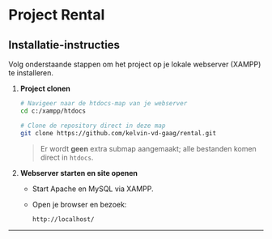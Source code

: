 # Project Rental

## Installatie-instructies

Volg onderstaande stappen om het project op je lokale webserver (XAMPP) te installeren.
1. **Project clonen**

   ```bash
   # Navigeer naar de htdocs-map van je webserver
   cd c:/xampp/htdocs

   # Clone de repository direct in deze map
   git clone https://github.com/kelvin-vd-gaag/rental.git
   ```

   > Er wordt **geen** extra submap aangemaakt; alle bestanden komen direct in `htdocs`.

2. **Webserver starten en site openen**

    * Start Apache en MySQL via XAMPP.
    * Open je browser en bezoek:

      ```url
      http://localhost/
      ```

---

